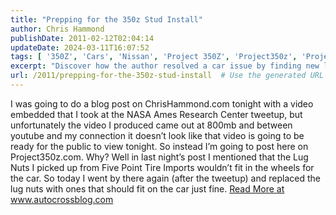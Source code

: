 ```yaml
---
title: "Prepping for the 350z Stud Install"
author: Chris Hammond
publishDate: 2011-02-12T02:04:14
updateDate: 2024-03-11T16:07:52
tags: [ '350Z', 'Cars', 'Nissan', 'Project 350Z', 'Project350z', 'Project350zcom' ]
excerpt: "Discover how the author resolved a car issue by finding new lug nuts in this blog post at Project350z.com! Read more at www.autocrossblog.com."
url: /2011/prepping-for-the-350z-stud-install  # Use the generated URL with year
---
```

I was going to do a blog post on ChrisHammond.com tonight with a video embedded that I took at the NASA Ames Research Center tweetup, but unfortunately the video I produced came out at 800mb and between youtube and my connection it doesn’t look like that video is going to be ready for the public to view tonight.  So instead I’m going to post here on Project350z.com. Why? Well in last night’s post I mentioned that the Lug Nuts I picked up from Five Point Tire Imports wouldn’t fit in the wheels for the car. So today I went by there again (after the tweetup) and replaced the lug nuts with ones that should fit on the car just fine. <a href="https://www.autocrossblog.com/prepping-for-the-350z-stud-install">Read More at www.autocrossblog.com</a>

